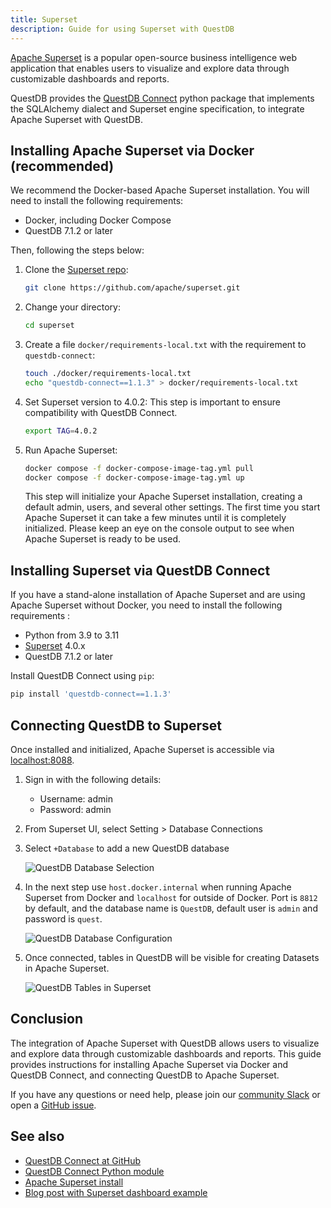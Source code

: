 ```yaml
---
title: Superset
description: Guide for using Superset with QuestDB
---
```


[Apache Superset](https://superset.apache.org/) is a popular open-source
business intelligence web application that enables users to visualize and
explore data through customizable dashboards and reports.

QuestDB provides the
[QuestDB Connect](https://pypi.org/project/questdb-connect/) python package that
implements the SQLAlchemy dialect and Superset engine specification, to
integrate Apache Superset with QuestDB.

## Installing Apache Superset via Docker (recommended)

We recommend the Docker-based Apache Superset installation. You will need to
install the following requirements:

- Docker, including Docker Compose
- QuestDB 7.1.2 or later

Then, following the steps below:

1. Clone the [Superset repo](https://github.com/apache/superset):

   ```bash
   git clone https://github.com/apache/superset.git
   ```

2. Change your directory:

   ```bash
   cd superset
   ```

3. Create a file `docker/requirements-local.txt` with the requirement to
   `questdb-connect`:

   ```bash
   touch ./docker/requirements-local.txt
   echo "questdb-connect==1.1.3" > docker/requirements-local.txt
   ```
4. Set Superset version to 4.0.2:
   This step is important to ensure compatibility with QuestDB Connect.

   ```bash
   export TAG=4.0.2
   ```

5. Run Apache Superset:

   ```bash
   docker compose -f docker-compose-image-tag.yml pull
   docker compose -f docker-compose-image-tag.yml up
   ```

   This step will initialize your Apache Superset installation, creating a
   default admin, users, and several other settings. The first time you start
   Apache Superset it can take a few minutes until it is completely initialized.
   Please keep an eye on the console output to see when Apache Superset is ready
   to be used.

## Installing Superset via QuestDB Connect

If you have a stand-alone installation of Apache Superset and are using Apache
Superset without Docker, you need to install the following requirements :

- Python from 3.9 to 3.11
- [Superset](https://superset.apache.org/docs/quickstart/) 4.0.x
- QuestDB 7.1.2 or later

Install QuestDB Connect using `pip`:

```bash
pip install 'questdb-connect==1.1.3'
```

## Connecting QuestDB to Superset

Once installed and initialized, Apache Superset is accessible via
[localhost:8088](http://localhost:8088).

1. Sign in with the following details:
   - Username: admin
   - Password: admin
2. From Superset UI, select Setting > Database Connections
3. Select `+Database` to add a new QuestDB database

   ![QuestDB Database Selection](/images/docs/superset/superset_database_selection.webp)

4. In the next step use `host.docker.internal` when running
   Apache Superset from Docker and `localhost` for outside of Docker. Port is
   `8812` by default, and the database name is `QuestDB`, default user is `admin`
    and password is `quest`.

    ![QuestDB Database Configuration](/images/docs/superset/superset_database_config.webp)
5. Once connected, tables in QuestDB will be visible for creating Datasets in
   Apache Superset.

    ![QuestDB Tables in Superset](/images/docs/superset/superset_browser.webp)

## Conclusion
The integration of Apache Superset with QuestDB allows users to visualize and
explore data through customizable dashboards and reports. This guide provides
instructions for installing Apache Superset via Docker and QuestDB Connect, and
connecting QuestDB to Apache Superset.

If you have any questions or need help, please join our [community Slack](https://slack.questdb.io/) or 
open a [GitHub issue](https://github.com/questdb/questdb-connect/issues/new).


## See also

- [QuestDB Connect at GitHub](https://github.com/questdb/questdb-connect/)
- [QuestDB Connect Python module](https://pypi.org/project/questdb-connect/)
- [Apache Superset install](https://superset.apache.org/docs/quickstart/)
- [Blog post with Superset dashboard example](/blog/time-series-data-visualization-apache-superset-and-questdb/)
